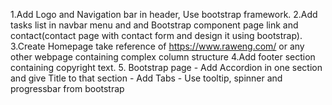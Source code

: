 1.Add Logo and Navigation bar in header, Use bootstrap framework. 
2.Add tasks list in navbar menu and and Bootstrap component page link and contact(contact page with contact form and design it using bootstrap). 
3.Create Homepage take reference of https://www.raweng.com/ or any other webpage containing complex column structure 
4.Add footer section containing copyright text. 
5. Bootstrap page - Add Accordion in one section and give Title to that section - Add Tabs - Use tooltip, spinner and progressbar from bootstrap
